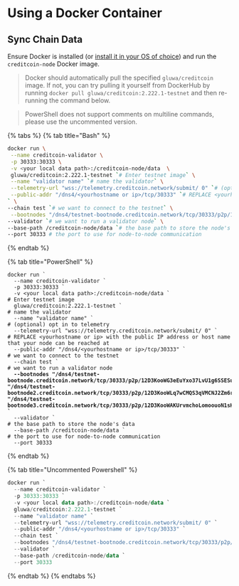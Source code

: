 # Using a Docker Container

## Sync Chain Data <a href="#sync-chain-data.1" id="sync-chain-data.1"></a>

Ensure Docker is installed (or [install it in your OS of choice](https://docs.docker.com/engine/install/)) and run the `creditcoin-node` Docker image.

> Docker should automatically pull the specified `gluwa/creditcoin` image. If not, you can try pulling it yourself from DockerHub by running `docker pull gluwa/creditcoin:2.222.1-testnet` and then re-running the command below.

> PowerShell does not support comments on multiline commands, please use the uncommented version.

{% tabs %}
{% tab title="Bash" %}
```bash
docker run \
 --name creditcoin-validator \
 -p 30333:30333 \
 -v <your local data path>:/creditcoin-node/data  \
 gluwa/creditcoin:2.222.1-testnet `# Enter testnet image` \
 --name "validator name" `# name the validator` \
 --telemetry-url "wss://telemetry.creditcoin.network/submit/ 0" `# (optional) opt in to telemetry` \
 --public-addr "/dns4/<yourhostname or ip>/tcp/30333" `# REPLACE <yourhostname or ip> with the public IP address or host name that your node can be reached at
` \
--chain test `# we want to connect to the testnet` \
 --bootnodes "/dns4/testnet-bootnode.creditcoin.network/tcp/30333/p2p/12D3KooWG3eEuYxo37LvU1g6SSESu4i9TQ8FrZmJcjvdys7eA3cH" "/dns4/testnet-bootnode2.creditcoin.network/tcp/30333/p2p/12D3KooWLq7wCMQS3qVMCNJ2Zm6rYuYh74cM99i9Tm8PMdqJPDzb" "/dns4/testnet-bootnode3.creditcoin.network/tcp/30333/p2p/12D3KooWAKUrvmchoLomoouoN1sKfF9kq8dYtCVFvtPuvqp7wFBS" \
--validator `# we want to run a validator node` \
--base-path /creditcoin-node/data `# the base path to store the node's data` \
--port 30333 # the port to use for node-to-node communication
```
{% endtab %}

{% tab title="PowerShell" %}
<pre class="language-powershell"><code class="lang-powershell">docker run `
  --name creditcoin-validator `
  -p 30333:30333 `
  -v &#x3C;your local data path>:/creditcoin-node/data `
# Enter testnet image
  gluwa/creditcoin:2.222.1-testnet `
# name the validator
  --name "validator name" `
# (optional) opt in to telemetry
  --telemetry-url "wss://telemetry.creditcoin.network/submit/ 0" `
# REPLACE &#x3C;yourhostname or ip> with the public IP address or host name that your node can be reached at
  --public-addr "/dns4/&#x3C;yourhostname or ip>/tcp/30333" `
# we want to connect to the testnet
  --chain test `
# we want to run a validator node
<strong>  --bootnodes "/dns4/testnet-bootnode.creditcoin.network/tcp/30333/p2p/12D3KooWG3eEuYxo37LvU1g6SSESu4i9TQ8FrZmJcjvdys7eA3cH" "/dns4/testnet-bootnode2.creditcoin.network/tcp/30333/p2p/12D3KooWLq7wCMQS3qVMCNJ2Zm6rYuYh74cM99i9Tm8PMdqJPDzb" "/dns4/testnet-bootnode3.creditcoin.network/tcp/30333/p2p/12D3KooWAKUrvmchoLomoouoN1sKfF9kq8dYtCVFvtPuvqp7wFBS" `
</strong>  --validator `
# the base path to store the node's data
  --base-path /creditcoin-node/data `
# the port to use for node-to-node communication
  --port 30333
</code></pre>
{% endtab %}

{% tab title="Uncommented Powershell" %}
```powershell
docker run `
  --name creditcoin-validator `
  -p 30333:30333 `
  -v <your local data path>:/creditcoin-node/data `
  gluwa/creditcoin:2.222.1-testnet `
  --name "validator name" `
  --telemetry-url "wss://telemetry.creditcoin.network/submit/ 0" `
  --public-addr "/dns4/<yourhostname or ip>/tcp/30333" `
  --chain test `
  --bootnodes "/dns4/testnet-bootnode.creditcoin.network/tcp/30333/p2p/12D3KooWG3eEuYxo37LvU1g6SSESu4i9TQ8FrZmJcjvdys7eA3cH" "/dns4/testnet-bootnode2.creditcoin.network/tcp/30333/p2p/12D3KooWLq7wCMQS3qVMCNJ2Zm6rYuYh74cM99i9Tm8PMdqJPDzb" "/dns4/testnet-bootnode3.creditcoin.network/tcp/30333/p2p/12D3KooWAKUrvmchoLomoouoN1sKfF9kq8dYtCVFvtPuvqp7wFBS" `
  --validator `
  --base-path /creditcoin-node/data `
  --port 30333
```
{% endtab %}
{% endtabs %}
